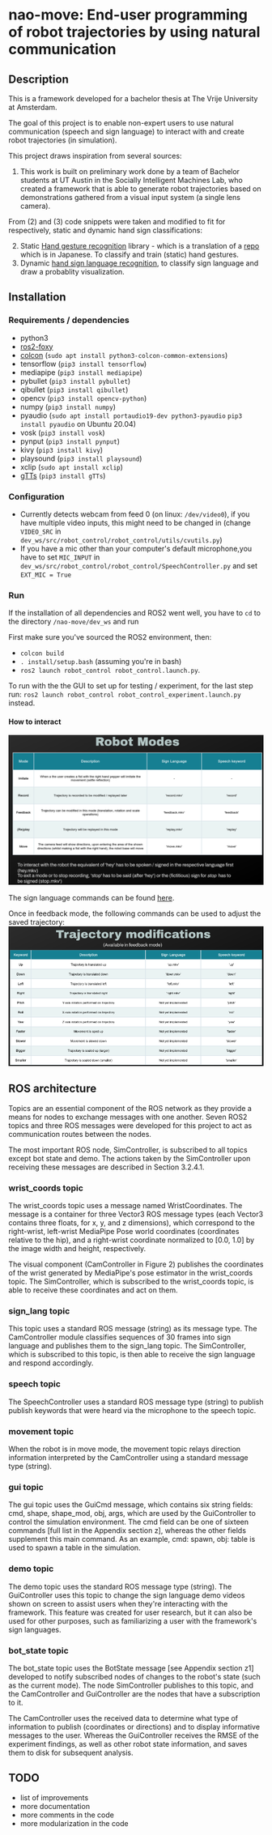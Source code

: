 

# nao-move: End-user programming of robot trajectories by using natural communication
## Description
This is a framework developed for a bachelor thesis at The Vrije University at Amsterdam. 

The goal of this project is to enable non-expert users to use natural communication (speech and sign language) to interact with and create robot trajectories (in simulation). 

This project draws inspiration from several sources: 
1. This work is built on preliminary work done by a team of Bachelor students at UT Austin in the Socially Intelligent Machines Lab, who created a framework that is able to generate robot trajectories based on demonstrations gathered from a visual input system (a single lens camera).

From (2) and (3) code snippets were taken and modified to fit for respectively, static and dynamic hand sign classifications:

2. Static [Hand gesture recognition](https://github.com/kinivi/hand-gesture-recognition-mediapipe) library - which is a translation of a [repo](https://github.com/Kazuhito00/hand-gesture-recognition-using-mediapipe) which is in Japanese. To classify and train (static) hand gestures.
3. Dynamic [hand sign language recognition](https://github.com/nicknochnack/ActionDetectionforSignLanguage), to classify sign language and draw a probablity visualization.


## Installation
### Requirements / dependencies
- python3
- [ros2-foxy](https://docs.ros.org/en/foxy/Installation/Ubuntu-Install-Debians.html)
- [colcon](https://docs.ros.org/en/foxy/Tutorials/Beginner-Client-Libraries/Colcon-Tutorial.html#install-colcon) (`sudo apt install python3-colcon-common-extensions`)
- tensorflow (`pip3 install tensorflow`)
- mediapipe (`pip3 install mediapipe`)
- pybullet (`pip3 install pybullet`)
- qibullet (`pip3 install qibullet`)
- opencv (`pip3 install opencv-python`)
- numpy (`pip3 install numpy`)
- pyaudio  (`sudo apt install portaudio19-dev python3-pyaudio` `pip3 install pyaudio` on Ubuntu 20.04)
- vosk (`pip3 install vosk`)
- pynput (`pip3 install pynput`)
- kivy  (`pip3 install kivy`)
- playsound (`pip3 install playsound`)
- xclip (`sudo apt install xclip`)
- [gTTs](https://gtts.readthedocs.io/en/latest/) (`pip3 install gTTs`)


### Configuration
- Currently detects webcam from feed 0 (on linux: `/dev/video0`), if you have multiple video inputs, this might need to be changed in (change `VIDEO_SRC` in `dev_ws/src/robot_control/robot_control/utils/cvutils.py`)
- If you have a mic other than your computer's default microphone,you have to set `MIC_INPUT` in `dev_ws/src/robot_control/robot_control/SpeechController.py` and set `EXT_MIC = True` 

### Run
If the installation of all dependencies and ROS2 went well, you have to `cd` to the directory `/nao-move/dev_ws` and
run

First make sure you've sourced the ROS2 environment, then:
- `colcon build`
- `. install/setup.bash` (assuming you're in bash)
- `ros2 launch robot_control robot_control.launch.py`.

To run with the the GUI to set up for testing / experiment, for the last step run:
`ros2 launch robot_control robot_control_experiment.launch.py` instead.

#### How to interact
![Robot modes](docs/images/robot_modes.png)

The sign language commands can be found [here](docs/flipped_demos).
  
Once in feedback mode, the following commands can be used to adjust the saved trajectory:
![feedback commands](docs/images/feedback_cmds.png)


## ROS architecture
Topics are an essential component of the ROS network as they provide a means for nodes to exchange messages with one another. Seven ROS2 topics and three ROS messages were developed for this project to act as communication routes between the nodes.

The most important ROS node, SimController, is subscribed to all topics except bot state and demo. The actions taken by the SimController upon receiving these messages are described in Section 3.2.4.1.
### wrist_coords topic
The wrist_coords topic uses a message named WristCoordinates. The message is a container for three Vector3 ROS message types (each Vector3 contains three floats, for x, y, and z dimensions), which correspond to the right-wrist, left-wrist MediaPipe Pose world coordinates (coordinates relative to the hip), and a right-wrist coordinate normalized to [0.0, 1.0] by the image width and height, respectively.

The visual component (CamController in Figure 2) publishes the coordinates of the wrist generated by MediaPipe's pose estimator in the wrist_coords topic. The SimController, which is subscribed to the wrist_coords topic, is able to receive these coordinates and act on them.
### sign_lang topic
This topic uses a standard ROS message (string) as its message type. The CamController module classifies sequences of 30 frames into sign language and publishes them to the sign_lang topic. The SimController, which is subscribed to this topic, is then able to receive the sign language and respond accordingly.
### speech topic
The SpeechController uses a standard ROS message type (string) to publish publish keywords that were heard via the microphone to the speech topic.
### movement topic
When the robot is in move mode, the movement topic relays direction information interpreted by the CamController using a standard message type (string).
### gui topic
The gui topic uses the GuiCmd message, which contains six string fields: cmd, shape, shape_mod, obj, args, which are used by the GuiController to control the simulation environment. The cmd field can be one of sixteen commands [full list in the Appendix section z], whereas the other fields supplement this main command. As an example, cmd: spawn, obj: table is used to spawn a table in the simulation.
### demo topic
The demo topic uses the standard ROS message type (string). The GuiController uses this topic to change the sign language demo videos shown on screen to assist users when they're interacting with the framework. This feature was created for user research, but it can also be used for other purposes, such as familiarizing a user with the framework's sign languages.
### bot_state topic
The bot_state topic uses the BotState message [see Appendix section z1] developed to notify subscribed nodes of changes to the robot's state (such as the current mode). The node SimController publishes to this topic, and the CamController and GuiController are the nodes that have a subscription to it. 

The CamController uses the received data to determine what type of information to publish (coordinates or directions) and to display informative messages to the user. Whereas the GuiController receives the RMSE of the experiment findings, as well as other robot state information, and saves them to disk for subsequent analysis.


## TODO
- list of improvements
- more documentation
- more comments in the code
- more modularization in the code
